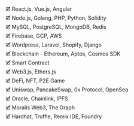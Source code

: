 <!-- <h2>Hey, folks! <img src="https://raw.githubusercontent.com/MartinHeinz/MartinHeinz/master/wave.gif" width="20px"></h2> -->

<!-- | Hola | Olá | Bonjour | Привет | 你好 | こんにちは | أهلا | नमस्ते -->
<!-- ![Typing SVG](https://readme-typing-svg.herokuapp.com?color=%2336BCF7&center=true&vCenter=true&width=640&lines=Hello+|+Hola+|+Bonjour+|+Привет+|+你好+|+こんにちは+|+नमस्ते;Welcome+to+my+profile+🌍) -->

<!-- Constant learning and working are my first concerns and let me get the talented relevant skills. -->

🗹 React.js, Vue.js, Angular<br />
🗹 Node.js, Golang, PHP, Python, Solidity<br />
🗹 MySQL, PostgreSQL, MongoDB, Redis<br />
🗹 Firebase, GCP, AWS<br />
🗹 Wordpress, Laravel, Shopify, Django<br />
🗹 Blockchain - Ethereum, Aptos, Cosmos SDK<br />
🗹 Smart Contract<br />
🗹 Web3.js, Ethers.js<br />
🗹 DeFi, NFT, P2E Game<br />
🗹 Uniswap, PancakeSwap, 0x Protocol, OpenSea<br />
🗹 Oracle, Chainlink, IPFS<br />
🗹 Moralis Web3, The Graph<br />
🗹 Hardhat, Truffle, Remix IDE, Foundry<br />

<!-- <br />

<div>
  <img height="180em" src="https://github-readme-stats-ra0321.vercel.app/api?username=ra0321&show_icons=true&theme=codeSTACKr&include_all_commits=true&count_private=true"/>
  <img height="180em" src="https://github-readme-stats-ra0321.vercel.app/api/top-langs/?username=ra0321&layout=compact&langs_count=7&theme=github_dark"/>
</div>
  
### Technology joke to keep you entertained!

![Jokes Card](https://readme-jokes.vercel.app/api) -->

<!-- <p align="center">
  <img src="https://readme-typing-svg.herokuapp.com/?lines=Blockchain%20Developer;Web%20Designer;Web%20Developer;Frontend%20Developer;Backend%20Developer;Ecommerce%20Developer&font=Pacifico&center=true&width=650&height=120&color=58a6ff&vCenter=true&size=45%22">
</p> -->

<!-- ![Phanatagama](https://raw.githubusercontent.com/Trilokia/Trilokia/379277808c61ef204768a61bbc5d25bc7798ccf1/bottom_header.svg)   -->

<!-- <img alt="Thanks for visiting my profile!" width="100%" src="https://raw.githubusercontent.com/BrunnerLivio/brunnerlivio/master/images/marquee.svg" /> -->

